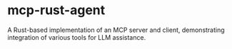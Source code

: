 # mcp-rust-agent
A Rust-based implementation of an MCP server and client, demonstrating integration of various tools for LLM assistance.​
